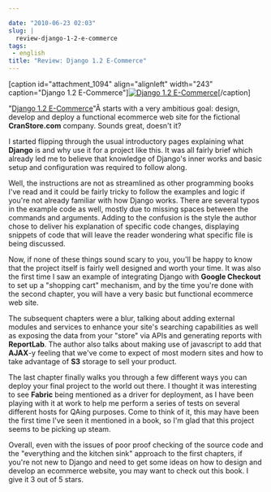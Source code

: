 ```yaml
---

date: "2010-06-23 02:03"
slug: |
  review-django-1-2-e-commerce
tags:
 - english
title: "Review: Django 1.2 E-Commerce"
---
```


\[caption id="attachment_1094" align="alignleft" width="243"
caption="Django 1.2 E-Commerce"\][![Django 1.2
E-Commerce](http://www.ogmaciel.com/wp-content/uploads/2010/05/Django-1.2-E-Commerce-243x300.jpg)](http://www.ogmaciel.com/wp-content/uploads/2010/05/Django-1.2-E-Commerce.jpg)\[/caption\]

"[Django
1.2 E-Commerce](http://www.packtpub.com/django-1-2-e-commerce-build-powerful-applications/book?utm_source=ogmaciel.com&utm_medium=bookrev&utm_content=blog&utm_campaign=mdb_003454)\"Â starts
with a very ambitious goal: design, develop and deploy a functional
ecommerce web site for the fictional **CranStore.com** company. Sounds
great, doesn't it?

I started flipping through the usual introductory pages explaining what
**Django** is and why use it for a project like this. It was all fairly
brief which already led me to believe that knowledge of Django's inner
works and basic setup and configuration was required to follow along.

Well, the instructions are not as streamlined as other programming books
I've read and it could be fairly tricky to follow the examples and logic
if you're not already familiar with how Django works. There are several
typos in the example code as well, mostly due to missing spaces between
the commands and arguments. Adding to the confusion is the style the
author chose to deliver his explanation of specific code changes,
displaying snippets of code that will leave the reader wondering what
specific file is being discussed.

Now, if none of these things sound scary to you, you'll be happy to know
that the project itself is fairly well designed and worth your time. It
was also the first time I saw an example of integrating Django with
**Google Checkout** to set up a "shopping cart" mechanism, and by the
time you're done with the second chapter, you will have a very basic but
functional ecommerce web site.

The subsequent chapters were a blur, talking about adding external
modules and services to enhance your site's searching capabilities as
well as exposing the data from your "store" via APIs and generating
reports with **ReportLab**. The author also talks about making use of
javascript to add that **AJAX**-y feeling that we've come to expect of
most modern sites and how to take advantage of **S3** storage to sell
your product.

The last chapter finally walks you through a few different ways you can
deploy your final project to the world out there. I thought it was
interesting to see **Fabric** being mentioned as a driver for
deployment, as I have been playing with it at work to help me perform a
series of tests on several different hosts for QAing purposes. Come to
think of it, this may have been the first time I've seen it mentioned in
a book, so I'm glad that this project seems to be picking up steam.

Overall, even with the issues of poor proof checking of the source code
and the "everything and the kitchen sink" approach to the first
chapters, if you're not new to Django and need to get some ideas on how
to design and develop an ecommerce website, you may want to check out
this book. I give it 3 out of 5 stars.
